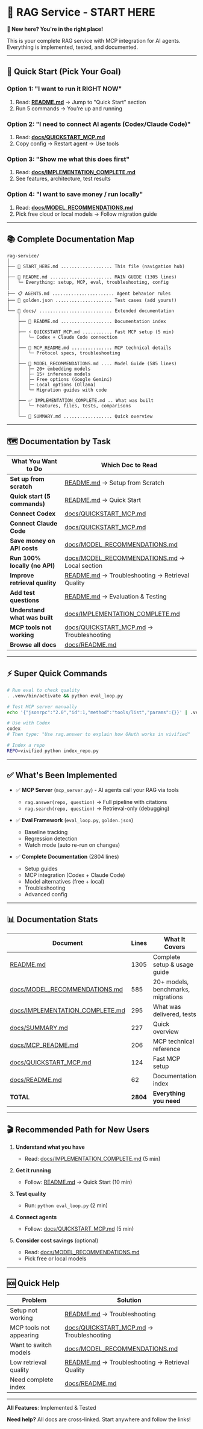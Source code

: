 # 🚀 RAG Service - START HERE

**👋 New here? You're in the right place!**

This is your complete RAG service with MCP integration for AI agents. Everything is implemented, tested, and documented.

---

## 🎯 Quick Start (Pick Your Goal)

### Option 1: "I want to run it RIGHT NOW"
1. Read: **[README.md](README.md)** → Jump to "Quick Start" section
2. Run 5 commands → You're up and running

### Option 2: "I need to connect AI agents (Codex/Claude Code)"
1. Read: **[docs/QUICKSTART_MCP.md](docs/QUICKSTART_MCP.md)**
2. Copy config → Restart agent → Use tools

### Option 3: "Show me what this does first"
1. Read: **[docs/IMPLEMENTATION_COMPLETE.md](docs/IMPLEMENTATION_COMPLETE.md)**
2. See features, architecture, test results

### Option 4: "I want to save money / run locally"
1. Read: **[docs/MODEL_RECOMMENDATIONS.md](docs/MODEL_RECOMMENDATIONS.md)**
2. Pick free cloud or local models → Follow migration guide

---

## 📚 Complete Documentation Map

```
rag-service/
│
├── 📄 START_HERE.md ................... This file (navigation hub)
│
├── 📘 README.md ....................... MAIN GUIDE (1305 lines)
│   └─ Everything: setup, MCP, eval, troubleshooting, config
│
├── 📋 AGENTS.md ....................... Agent behavior rules
├── 🧪 golden.json ..................... Test cases (add yours!)
│
└── 📂 docs/ ........................... Extended documentation
    │
    ├── 📄 README.md ................... Documentation index
    │
    ├── ⚡ QUICKSTART_MCP.md ........... Fast MCP setup (5 min)
    │   └─ Codex + Claude Code connection
    │
    ├── 🔧 MCP_README.md ............... MCP technical details
    │   └─ Protocol specs, troubleshooting
    │
    ├── 🤖 MODEL_RECOMMENDATIONS.md .... Model Guide (585 lines)
    │   ├─ 20+ embedding models
    │   ├─ 15+ inference models
    │   ├─ Free options (Google Gemini)
    │   ├─ Local options (Ollama)
    │   └─ Migration guides with code
    │
    ├── ✅ IMPLEMENTATION_COMPLETE.md .. What was built
    │   └─ Features, files, tests, comparisons
    │
    └── 📝 SUMMARY.md .................. Quick overview
```

---

## 🗺️ Documentation by Task

| What You Want to Do | Which Doc to Read |
|---------------------|-------------------|
| **Set up from scratch** | [README.md](README.md) → Setup from Scratch |
| **Quick start (5 commands)** | [README.md](README.md) → Quick Start |
| **Connect Codex** | [docs/QUICKSTART_MCP.md](docs/QUICKSTART_MCP.md) |
| **Connect Claude Code** | [docs/QUICKSTART_MCP.md](docs/QUICKSTART_MCP.md) |
| **Save money on API costs** | [docs/MODEL_RECOMMENDATIONS.md](docs/MODEL_RECOMMENDATIONS.md) |
| **Run 100% locally (no API)** | [docs/MODEL_RECOMMENDATIONS.md](docs/MODEL_RECOMMENDATIONS.md) → Local section |
| **Improve retrieval quality** | [README.md](README.md) → Troubleshooting → Retrieval Quality |
| **Add test questions** | [README.md](README.md) → Evaluation & Testing |
| **Understand what was built** | [docs/IMPLEMENTATION_COMPLETE.md](docs/IMPLEMENTATION_COMPLETE.md) |
| **MCP tools not working** | [docs/QUICKSTART_MCP.md](docs/QUICKSTART_MCP.md) → Troubleshooting |
| **Browse all docs** | [docs/README.md](docs/README.md) |

---

## ⚡ Super Quick Commands

```bash
# Run eval to check quality
. .venv/bin/activate && python eval_loop.py

# Test MCP server manually
echo '{"jsonrpc":"2.0","id":1,"method":"tools/list","params":{}}' | .venv/bin/python mcp_server.py

# Use with Codex
codex
# Then type: "Use rag.answer to explain how OAuth works in vivified"

# Index a repo
REPO=vivified python index_repo.py
```

---

## ✅ What's Been Implemented

- ✅ **MCP Server** (`mcp_server.py`) - AI agents call your RAG via tools
  - `rag.answer(repo, question)` → Full pipeline with citations
  - `rag.search(repo, question)` → Retrieval-only (debugging)

- ✅ **Eval Framework** (`eval_loop.py`, `golden.json`)
  - Baseline tracking
  - Regression detection
  - Watch mode (auto re-run on changes)

- ✅ **Complete Documentation** (2804 lines)
  - Setup guides
  - MCP integration (Codex + Claude Code)
  - Model alternatives (free + local)
  - Troubleshooting
  - Advanced config

---

## 📊 Documentation Stats

| Document | Lines | What It Covers |
|----------|-------|----------------|
| [README.md](README.md) | 1305 | Complete setup & usage guide |
| [docs/MODEL_RECOMMENDATIONS.md](docs/MODEL_RECOMMENDATIONS.md) | 585 | 20+ models, benchmarks, migrations |
| [docs/IMPLEMENTATION_COMPLETE.md](docs/IMPLEMENTATION_COMPLETE.md) | 295 | What was delivered, tests |
| [docs/SUMMARY.md](docs/SUMMARY.md) | 227 | Quick overview |
| [docs/MCP_README.md](docs/MCP_README.md) | 206 | MCP technical reference |
| [docs/QUICKSTART_MCP.md](docs/QUICKSTART_MCP.md) | 124 | Fast MCP setup |
| [docs/README.md](docs/README.md) | 62 | Documentation index |
| **TOTAL** | **2804** | **Everything you need** |

---

## 🎬 Recommended Path for New Users

1. **Understand what you have**
   - Read: [docs/IMPLEMENTATION_COMPLETE.md](docs/IMPLEMENTATION_COMPLETE.md) (5 min)

2. **Get it running**
   - Follow: [README.md](README.md) → Quick Start (10 min)

3. **Test quality**
   - Run: `python eval_loop.py` (2 min)

4. **Connect agents**
   - Follow: [docs/QUICKSTART_MCP.md](docs/QUICKSTART_MCP.md) (5 min)

5. **Consider cost savings** (optional)
   - Read: [docs/MODEL_RECOMMENDATIONS.md](docs/MODEL_RECOMMENDATIONS.md)
   - Pick free or local models

---

## 🆘 Quick Help

| Problem | Solution |
|---------|----------|
| Setup not working | [README.md](README.md) → Troubleshooting |
| MCP tools not appearing | [docs/QUICKSTART_MCP.md](docs/QUICKSTART_MCP.md) → Troubleshooting |
| Want to switch models | [docs/MODEL_RECOMMENDATIONS.md](docs/MODEL_RECOMMENDATIONS.md) |
| Low retrieval quality | [README.md](README.md) → Troubleshooting → Retrieval Quality |
| Need complete index | [docs/README.md](docs/README.md) |

---

**All Features**: Implemented & Tested

**Need help?** All docs are cross-linked. Start anywhere and follow the links!
